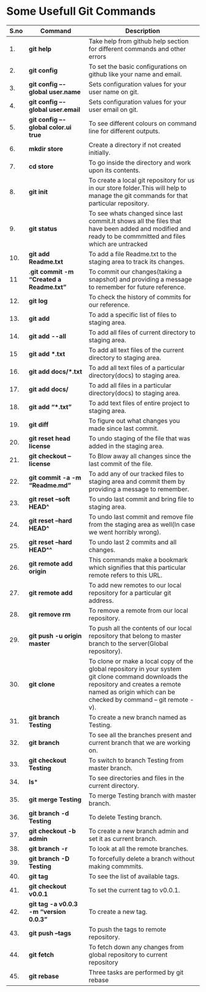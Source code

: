 # Some Usefull Git Commands
|S.no| Command| Description|
|---|---|------|
|1.|**git help**|Take help from github help section for different commands and other errors| 
|2.|**git config**|To set the basic configurations on github like your name and email.| 
|3.|**git config –-global user.name**|Sets configuration values for your user name on git.| 
|4.|**git config –-global user.email**| Sets configuration values for your user email on git.| 
|5.|**git config –-global color.ui true**|To see different colours on command line for different outputs.| 
|6.|**mkdir store**|Create a directory if not created initially.| 
|7.|**cd store**|To go inside the directory and work upon its contents.| 
|8.|**git init**|To create a local git repository for us in our store folder.This will help to manage the git commands for that particular repository.| 
|9.|**git status**|To see whats changed since last commit.It shows all the files that have been added and modified and ready to be commmitted and files which are untracked |
|10.|**git add Readme.txt**|To add a file Readme.txt to the staging area to track its changes. |
|11|.**git commit -m “Created a Readme.txt”**|To commit our changes(taking a snapshot) and providing a message to remember for future reference. |
|12.|**git log**|To check the history of commits for our reference. |
|13.|**git add**|To add a specific list of files to staging area. |
|14.|**git add --all**|To add all files of current directory to staging area. |
|15| **git add \*.txt**|To add all text files of the current directory to staging area.|  
|16.|**git add docs/*.txt**|To add all text files of a particular directory(docs) to staging area. |
|17.|**git add docs/**|To add all files in a particular directory(docs) to staging area. |
|18.|**git add “*.txt”**|To add text files of entire project to staging area. |
|19.|**git diff**|To figure out what changes you made since last commit. |
|20.|**git reset head license**|To undo staging of the file that was added in the staging area. |
|21.|**git checkout –license**|To Blow away all changes since the last commit of the file. |
|22.|**git commit -a -m “Readme.md”**|To add any of our tracked files to staging area and commit them by providing a message to remember. |
|23.|**git reset –soft HEAD^**|To undo last commit and bring file to staging area. |
|24.|**git reset –hard HEAD^**|To undo last commit and remove file from the staging area as well(In case we went horribly wrong). |
|25.|**git reset –hard HEAD^^**|To undo last 2 commits and all changes. |
|26.|**git remote add origin**|This commands make a bookmark which signifies that this particular remote refers to this URL. |
|27.|**git remote add <address>**|To add new remotes to our local repository for a particular git address. |
|28.|**git remove rm**|To remove a remote from our local repository. |
|29.|**git push -u origin master**|To push all the contents of our local repository that belong to master branch to the server(Global repository). |
|30.|**git clone**|To clone or make a local copy of the global repository in your system <br/>git clone command downloads the repository and creates a remote named as origin which can be checked by command – git remote -v). |
|31.|**git branch Testing**|To create a new branch named as Testing. |
|32.|**git branch**|To see all the branches present and current branch that we are working on. |
|33.|**git checkout Testing**|To switch to branch Testing from master branch. |
|34.|**ls***|To see directories and files in the current directory. |
|35.|**git merge Testing**|To merge Testing branch with master branch. |
|36.|**git branch -d Testing**|To delete Testing branch. |
|37.|**git checkout -b admin**|To create a new branch admin and set it as current branch. |
|38.|**git branch -r**|To look at all the remote branches. |
|39.|**git branch -D Testing**|To forcefully delete a branch without making commmits. |
|40.|**git tag**|To see the list of available tags. |
|41.|**git checkout v0.0.1**|To set the current tag to v0.0.1. |
|42.|**git tag -a v0.0.3 -m “version 0.0.3”**|To create a new tag. |
|43.|**git push –tags**|To push the tags to remote repository. |
|44.|**git fetch**|To fetch down any changes from global repository to current repository |
|45.|**git rebase**|Three tasks are performed by git rebase |
